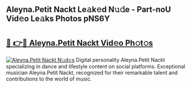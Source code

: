 ## Aleyna.Petit Nackt Le𝚊k𝚎d N𝚞𝚍e - Part-noU Vid𝚎o Le𝚊ks Photos pNS6Y

# <h2><a href="http://fb75tks.evod.top/?m=Aleyna.Petit+Nackt">🔗 👉🔴 Aleyna.Petit Nackt Vid𝚎o Ph𝚘t𝚘s</a></h2>

[![Aleyna.Petit Nackt N𝚞d𝚎s](https://i.imgur.com/8V9OHl7.gif)](http://fb75tks.evod.top/?m=Aleyna.Petit+Nackt)
Digital personality Aleyna.Petit Nackt specializing in dance and lifestyle content on social platforms. Exceptional musician Aleyna.Petit Nackt, recognized for their remarkable talent and contributions to the world of music. 
